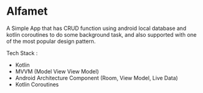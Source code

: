 # Alfamet
A Simple App that has CRUD function using android local database and kotlin coroutines to do some background task, and also supported with one of the most popular design pattern.

Tech Stack :
- Kotlin
- MVVM (Model View View Model)
- Android Architecture Component (Room, View Model, Live Data)
- Kotlin Coroutines
